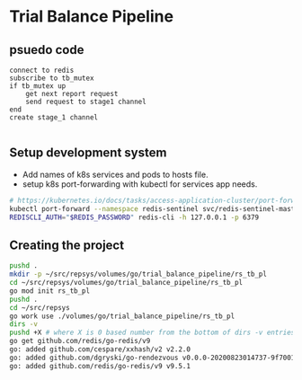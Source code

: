 # Trial Balance Pipeline

## psuedo code

```psuedo_code
connect to redis
subscribe to tb_mutex
if tb_mutex up
    get next report request 
    send request to stage1 channel
end
create stage_1 channel


```

## Setup development system

- Add names of k8s services and pods to hosts file.
- setup k8s port-forwarding with kubectl for services app needs.

```bash
# https://kubernetes.io/docs/tasks/access-application-cluster/port-forward-access-application-cluster/
kubectl port-forward --namespace redis-sentinel svc/redis-sentinel-master 6379:6379 
REDISCLI_AUTH="$REDIS_PASSWORD" redis-cli -h 127.0.0.1 -p 6379

```

## Creating the project

```bash
pushd .
mkdir -p ~/src/repsys/volumes/go/trial_balance_pipeline/rs_tb_pl
cd ~/src/repsys/volumes/go/trial_balance_pipeline/rs_tb_pl
go mod init rs_tb_pl
pushd .
cd ~/src/repsys
go work use ./volumes/go/trial_balance_pipeline/rs_tb_pl
dirs -v
pushd +X # where X is 0 based number from the bottom of dirs -v entries
go get github.com/redis/go-redis/v9
go: added github.com/cespare/xxhash/v2 v2.2.0
go: added github.com/dgryski/go-rendezvous v0.0.0-20200823014737-9f7001d12a5f
go: added github.com/redis/go-redis/v9 v9.5.1

```
